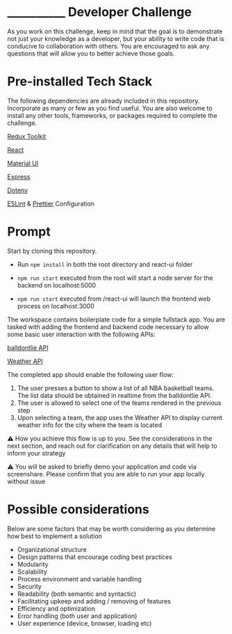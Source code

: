 # __________ Developer Challenge

As you work on this challenge, keep in mind that the goal is to demonstrate not just your knowledge as a developer, but your ability to write code that is conducive to collaboration with others. You are encouraged to ask any questions that will allow you to better achieve those goals.

# Pre-installed Tech Stack

The following dependencies are already included in this repository. Incorporate as many or few as you find useful. You are also welcome to install any other tools, frameworks, or packages required to complete the challenge.

[Redux Toolkit](https://redux-toolkit.js.org/)

[React](https://reactjs.org/)

[Material UI](https://mui.com/)

[Express](https://expressjs.com/)

[Dotenv](https://www.npmjs.com/package/dotenv)

[ESLint](https://eslint.org/) & [Prettier](https://prettier.io/) Configuration

# Prompt

Start by cloning this repository.

* Run `npm install` in both the root directory and react-ui folder

* `npm run start` executed from the root will start a node server for the backend on localhost:5000

* `npm run start` executed from /react-ui will launch the frontend web process on localhost:3000

The workspace contains boilerplate code for a simple fullstack app. You are tasked with adding the frontend and backend code necessary to allow some basic user interaction with the following APIs:

[balldontlie API](https://www.balldontlie.io/)

[Weather API](https://www.weatherapi.com/)

The completed app should enable the following user flow:

1. The user presses a button to show a list of all NBA basketball teams. The list data should be obtained in realtime from the balldontlie API.
2. The user is allowed to select one of the teams rendered in the previous step
3. Upon selecting a team, the app uses the Weather API to display current weather info for the city where the team is located

⚠️ How you achieve this flow is up to you. See the considerations in the next section, and reach out for clarification on any details that will help to inform your strategy 

⚠️ You will be asked to briefly demo your application and code via screenshare. Please confirm that you are able to run your app locally without issue
# Possible considerations

Below are some factors that may be worth considering as you determine how best to implement a solution

- Organizational structure
- Design patterns that encourage coding best practices
- Modularity
- Scalability
- Process environment and variable handling
- Security
- Readability (both semantic and syntactic)
- Facilitating upkeep and adding / removing of features
- Efficiency and optimization
- Error handling (both user and application)
- User experience (device, browser, loading etc)
